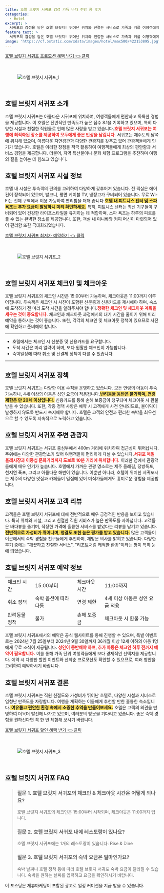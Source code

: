```yaml
---
title: 호텔 브릿지 서귀포 감성 가득 바다 전망 룸 후기
categories:
  - Hotel
excerpt: >
  서귀포의 감성을 담은 호텔 브릿지! 뛰어난 위치와 친절한 서비스로 가족과 커플 여행객에게 인기를 끌고 있습니다. 가성비 좋은 조식과 청결한 객실로 완벽한 휴식을 경험해보세요!
feature_text: >
  서귀포의 감성을 담은 호텔 브릿지! 뛰어난 위치와 친절한 서비스로 가족과 커플 여행객에게 인기를 끌고 있습니다. 가성비 좋은 조식과 청결한 객실로 완벽한 휴식을 경험해보세요!
image: 'https://cf.bstatic.com/xdata/images/hotel/max500/422153895.jpg?k=b65c8a7ba0d358903155468b1d825e304fd2922c9a2fe31eaff6983a668565a1&o=&hp=1'
---
```


<p><a class="modoo-button" href="https://tinyurl.com/2ak3qyk4" rel="nofollow noopener">호텔 브릿지 서귀포 프로모션 혜택 받기 👈 클릭</a></p><br/>
<figure class="image"><img alt="호텔 브릿지 서귀포_1" src="https://cf.bstatic.com/xdata/images/hotel/max1024x768/412188922.jpg?k=3f01d4e209055244de02ebaeaaf13324ba1cf8a64fa85fd60ecad8b1615c778c&amp;o=&amp;hp=1"/></figure><br/>

<h2 id="호텔_브릿지_서귀포_소개">호텔 브릿지 서귀포 소개</h2>
<p>호텔 브릿지 서귀포는 아름다운 서귀포에 위치하여, 여행객들에게 편안하고 독특한 경험을 제공합니다. 이 호텔은 전반적인 만족도가 높은 점수 8.1을 기록하고 있으며, 특히 다양한 시설과 친절한 직원들로 인해 많은 사랑을 받고 있습니다.<b><span style="color: #ee2323;">호텔 브릿지 서귀포는 여행에 최적화된 장소를 제공하여 모두에게 좋은 인상을 남깁니다.</span></b> 서귀포는 제주도의 남쪽에 위치해 있으며, 아름다운 자연경관과 다양한 관광지를 갖추고 있어 관광객들에게 인기가 많습니다. 호텔은 이러한 장점을 적극 활용하여 여행객들에게 최상의 편안함과 서비스 경험을 제공합니다. 더불어, 지역 특산물이나 문화 체험 프로그램을 추천하며 여행의 질을 높이는 데 힘쓰고 있습니다. </p>
<h2 id="호텔_브릿지_서귀포_시설_정보">호텔 브릿지 서귀포 시설 정보</h2>
<p>호텔 내 시설은 투숙객의 편의를 고려하여 다양하게 갖추어져 있습니다. 전 객실은 에어컨이 장착되어 있으며, 발코니, 평면 케이블 TV, 냉장고가 구비되어 있습니다. 무료 Wi-Fi는 전체 구역에서 이용 가능하여 편리함을 더해 줍니다.<b><span style="background-color: #ffe066;">호텔 내 피트니스 센터 및 스파 욕조는 추가 요금이 발생하니 미리 확인하세요.</span></b> 특히, 피트니스 센터는 최신 기구들이 구비되어 있어 건강한 라이프스타일을 유지하는 데 적합하며, 스파 욕조는 하루의 피로를 풀 수 있는 완벽한 장소를 제공합니다. 또한, 객실 내 미니바와 커피 머신이 마련되어 있어 편리함 또한 극대화되었습니다.</p>
<p><a class="modoo-button" href="https://tinyurl.com/2ak3qyk4" rel="nofollow noopener">호텔 브릿지 서귀포 최저가 예약하기 👈 클릭</a></p><br/>
<figure class="image"><img alt="호텔 브릿지 서귀포_2" src="https://cf.bstatic.com/xdata/images/hotel/max500/422153895.jpg?k=b65c8a7ba0d358903155468b1d825e304fd2922c9a2fe31eaff6983a668565a1&amp;o=&amp;hp=1"/></figure><br/>
<h2 id="호텔_브릿지_서귀포_체크인_및_체크아웃">호텔 브릿지 서귀포 체크인 및 체크아웃</h2>
<p>호텔 브릿지 서귀포의 체크인 시간은 15:00부터 가능하며, 체크아웃은 11:00까지 이루어집니다. 투숙객은 체크인 시 사진이 포함된 신분증과 신용카드를 제시해야 하며, 숙소에 도착하기 전 미리 도착 시간을 알려주셔야 합니다.<b><span style="color: #ee2323;">정확한 체크인 및 체크아웃 계획을 세우는 것이 중요합니다.</span></b> 체크인과 체크아웃 과정에서의 대기 시간을 줄이기 위해 미리 예약을 통하시는 것이 좋습니다. 또한, 각각의 체크인 및 체크아웃 정책이 있으므로 사전에 확인하고 준비해야 합니다.</p>
<hr/>
<ul>
<li>호텔에서는 체크인 시 신분증 및 신용카드를 요구합니다.</li>
<li>도착 시간은 미리 알려야 하며, 보다 원활한 체크인이 가능합니다.</li>
<li>숙박일정에 따라 취소 및 선결제 정책이 다를 수 있습니다.</li>
</ul>
<hr/>
<h2 id="호텔_브릿지_서귀포_정책">호텔 브릿지 서귀포 정책</h2>
<p>호텔 브릿지 서귀포는 다양한 이용 수칙을 운영하고 있습니다. 모든 연령의 아동이 투숙 가능하나, 4세 이상의 아동은 성인 요금이 적용됩니다.<b><span style="background-color: #ffe066;">반려동물 동반은 불가하며, 연령제한은 만 20세 이상입니다.</span></b> 신용카드를 통해 손해 보증금이 청구되며 체크아웃 시 환불받을 수 있습니다. 또한, 각종 정책 사항은 예약 시 고객에게 사전 안내되므로, 불이익이 발생하지 않도록 반드시 숙지해야 합니다. 호텔은 고객의 안전과 편리한 숙박을 최우선으로 할 수 있도록 지속적으로 노력하고 있습니다.</p>
<h2 id="호텔_브릿지_서귀포_주변_관광지">호텔 브릿지 서귀포 주변 관광지</h2>
<p>호텔 브릿지 서귀포는 서귀포 중심부에서 400m 거리에 위치하여 접근성이 뛰어납니다. 주위에는 다양한 관광명소가 있어 여행객들이 편리하게 다닐 수 있습니다.<b><span style="color: #ee2323;">서귀포 매일 올레시장과 이중섭 문화거리까지 도보로 10분 거리에 위치합니다.</span></b> 이러한 점에서 관광객들에게 매우 인기가 높습니다. 호텔에서 가까운 관광 명소로는 제주 올레길, 정방폭포, 천지연 폭포, 그리고 아름다운 해변이 있습니다. 이뿐만 아니라, 호텔이 위치한 서귀포시는 제주의 다양한 맛집과 카페들이 밀집해 있어 미식가들에게도 흥미로운 경험을 제공합니다.</p>
<h2 id="호텔_브릿지_서귀포_고객_리뷰">호텔 브릿지 서귀포 고객 리뷰</h2>
<p>고객들은 호텔 브릿지 서귀포에 대해 전반적으로 매우 긍정적인 반응을 보이고 있습니다. 특히 위치와 시설, 그리고 친절한 직원 서비스가 높은 만족도를 자아냅니다. 고객들은 바다뷰를 즐기며, 적정한 가격에 훌륭한 서비스를 받았다는 리뷰를 남기고 있습니다.<b><span style="background-color: #ffe066;">전반적으로 가성비가 뛰어나며, 청결도 또한 높은 평가를 받고 있습니다.</span></b> 많은 고객들이 이곳에서의 숙박 경험을 친구들에게 추천하며, 재방문 의사를 밝히고 있습니다. 다양한 후기 중에는 "깨끗하고 친절한 서비스", "리조트처럼 쾌적한 환경"이라는 평이 특히 눈에 띄었습니다.</p>
<h2 id="호텔_브릿지_서귀포_예약_정보">호텔 브릿지 서귀포 예약 정보</h2>
<table>
<tr>
<td>체크인 시간</td>
<td>15:00부터</td>
<td>체크아웃 시간</td>
<td>11:00까지</td>
</tr>
<tr>
<td>취소 정책</td>
<td>숙박 옵션에 따라 다름</td>
<td>연령 제한</td>
<td>4세 이상 아동은 성인 요금 적용</td>
</tr>
<tr>
<td>반려동물 정책</td>
<td>불가</td>
<td>손해 보증금</td>
<td>체크아웃 시 환불 가능</td>
</tr>
</table>
<p>호텔 브릿지 서귀포에서의 예약은 공식 웹사이트를 통해 진행할 수 있으며, 특별 이벤트로는 2024년 7월 25일부터 2024년 9월 30일까지 36개월 이상 12세 이하의 아동 1명에게 무료 조식이 제공됩니다.<b><span style="color: #ee2323;"> 성인이 동반해야 하며, 추가 아동은 체크인 하루 전까지 예약이 필요합니다.</span></b> 이를 통해 가족 단위 여행객들에게 보다 경제적인 선택지를 제공합니다. 예약 시 다양한 할인 이벤트와 선착순 프로모션도 확인할 수 있으므로, 여러 방안을 고려하여 예약하시기 바랍니다.</p>
<h2 id="호텔_브릿지_서귀포_결론">호텔 브릿지 서귀포 결론</h2>
<p>호텔 브릿지 서귀포는 직원 친절도와 가성비가 뛰어난 호텔로, 다양한 시설과 서비스로 엄청난 만족도를 자랑합니다. 여행을 계획하는 이들에게 추천할 만한 훌륭한 숙소입니다.<b><span style="background-color: #ffe066;"> 여유롭고 편안한 환경 속에서 소중한 추억을 만들어보세요.</span></b> 호텔은 고객의 의견을 반영하여 더욱더 발전해 나가고 있으며, 여러분의 방문을 기다리고 있습니다. 좋은 숙박 경험을 원하신다면 꼭 한 번 체험해 보시기 바랍니다.</p>

<p><a class="modoo-button" href="https://tinyurl.com/2ak3qyk4" rel="nofollow noopener">호텔 브릿지 서귀포 할인 혜택 받기 👈 클릭</a></p><br>

<figure class="image"><img src="https://cf.bstatic.com/xdata/images/hotel/max500/423300926.jpg?k=7100be6d6a1d7655ecd36ae7c8a7c1c276f86d04e3d9d3b3b77c1342e1a46ccb&o=&hp=1" alt="호텔 브릿지 서귀포_3"></figure><br>
<h2 id="호텔 브릿지 서귀포_FAQ">호텔 브릿지 서귀포 FAQ</h2>
<div itemscope="" itemtype="https://schema.org/FAQPage"> 
<blockquote> 
<div itemscope="" itemprop="mainEntity" itemtype="https://schema.org/Question"> 
<h3 id="질문_1" itemprop="name">질문 1. 호텔 브릿지 서귀포의 체크인 & 체크아웃 시간은 어떻게 되나요?</h3> 
<div itemscope="" itemprop="acceptedAnswer" itemtype="https://schema.org/Answer"> 
<span itemprop="text"> 
<p>호텔 브릿지 서귀포의 체크인은 15:00부터 시작되며, 체크아웃은 11:00까지 입니다.</p> 
</span> 
</div> 
</div> 

<div itemscope="" itemprop="mainEntity" itemtype="https://schema.org/Question"> 
<h3 id="질문_2" itemprop="name">질문 2. 호텔 브릿지 서귀포 내에 레스토랑이 있나요?</h3> 
<div itemscope="" itemprop="acceptedAnswer" itemtype="https://schema.org/Answer"> 
<span itemprop="text"> 
<p>호텔 브릿지 서귀포에는 1개의 레스토랑이 있습니다: Rise & Dine</p> 
</span> 
</div> 
</div> 

<div itemscope="" itemprop="mainEntity" itemtype="https://schema.org/Question"> 
<h3 id="질문_3" itemprop="name">질문 3. 호텔 브릿지 서귀포의 숙박 요금은 얼마인가요?</h3> 
<div itemscope="" itemprop="acceptedAnswer" itemtype="https://schema.org/Answer"> 
<span itemprop="text"> 
<p>숙박 날짜나 호텔 정책 등에 따라 호텔 브릿지 서귀포 숙박 요금이 달라질 수 있습니다. 숙박을 원하는 날짜를 입력하고 요금을 확인하시기 바랍니다.</p> 
</span> 
</div> 
</div> 

</blockquote> 
</div><p>이 포스팅은 제휴마케팅이 포함된 광고로 일정 커미션을 지급 받을 수 있습니다.</p>

